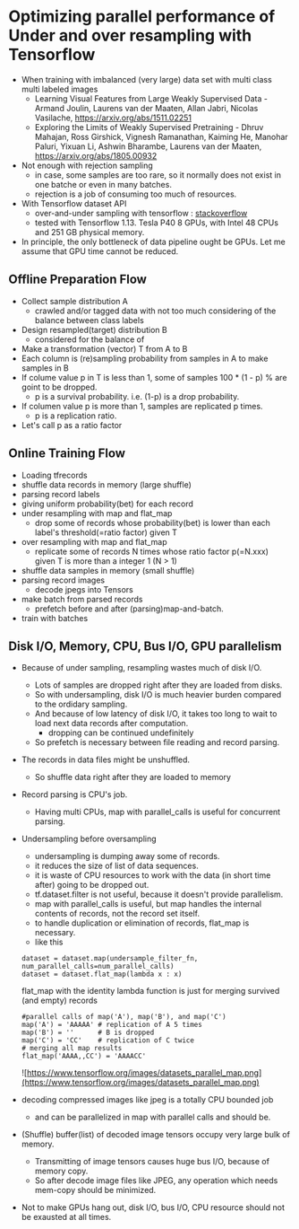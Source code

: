 # Optimizing parallel performance of Under and over resampling with Tensorflow

- When training with imbalanced (very large) data set with multi class multi labeled images
  - Learning Visual Features from Large Weakly Supervised Data - Armand Joulin, Laurens van der Maaten, Allan Jabri, Nicolas Vasilache, https://arxiv.org/abs/1511.02251
  - Exploring the Limits of Weakly Supervised Pretraining - Dhruv Mahajan, Ross Girshick, Vignesh Ramanathan, Kaiming He, Manohar Paluri, Yixuan Li, Ashwin Bharambe, Laurens van der Maaten, https://arxiv.org/abs/1805.00932
- Not enough with rejection sampling 
  - in case, some samples are too rare, so it normally does not exist in one batche or even in many batches.
  - rejection is a job of consuming too much of resources.
- With Tensorflow dataset API
  - over-and-under sampling with tensorflow : [stackoverflow](https://stackoverflow.com/questions/47236465/oversampling-functionality-in-tensorflow-dataset-api)
  - tested with Tensorflow 1.13. Tesla P40 8 GPUs, with Intel 48 CPUs and 251 GB physical memory.
- In principle, the only bottleneck of data pipeline ought be GPUs. Let me assume that GPU time cannot be reduced.

## Offline Preparation Flow
- Collect sample distribution A
  - crawled and/or tagged data with not too much considering of the balance between class labels  
- Design resampled(target) distribution B
  - considered for the balance of 
- Make a transformation (vector) T from A to B
- Each column is (re)sampling probability from samples in A to make samples in B
- If colume value p in T is less than 1, some of samples 100 * (1 - p) % are goint to be dropped.
  - p is a survival probability. i.e. (1-p) is a drop probability.
- If columen value p is more than 1, samples are replicated p times.
  - p is a replication ratio.
- Let's call p as a ratio factor

## Online Training Flow
- Loading tfrecords
- shuffle data records in memory (large shuffle)
- parsing record labels
- giving uniform probability(bet) for each record
- under resampling with map and flat_map
  - drop some of records whose probability(bet) is lower than each label's threshold(=ratio factor) given T
- over resampling with map and flat_map
  - replicate some of records N times whose ratio factor p(=N.xxx) given T is more than a integer 1 (N > 1)
- shuffle data samples in memory (small shuffle)
- parsing record images
  - decode jpegs into Tensors
- make batch from parsed records
  - prefetch before and after (parsing)map-and-batch.
- train with batches
  
## Disk I/O, Memory, CPU, Bus I/O, GPU parallelism
- Because of under sampling, resampling wastes much of disk I/O. 
  - Lots of samples are dropped right after they are loaded from disks.
  - So with undersampling, disk I/O is much heavier burden compared to the ordidary sampling.
  - And because of low latency of disk I/O, it takes too long to wait to load next data records after computation.
    - dropping can be continued undefinitely
  - So prefetch is necessary between file reading and record parsing.
- The records in data files might be unshuffled.
  - So shuffle data right after they are loaded to memory
- Record parsing is CPU's job.
  - Having multi CPUs, map with parallel_calls is useful for concurrent parsing.
- Undersampling before oversampling
  - undersampling is dumping away some of records.
  - it reduces the size of list of data sequences.
  - it is waste of CPU resources to work with the data (in short time after) going to be dropped out.
  - tf.dataset.filter is not useful, because it doesn't provide parallelism.
  - map with parallel_calls is useful, but map handles the internal contents of records, not the record  set itself.
  - to handle duplication or elimination of records, flat_map is necessary.
  - like this
  ```
  dataset = dataset.map(undersample_filter_fn, num_parallel_calls=num_parallel_calls) 
  dataset = dataset.flat_map(lambda x : x) 
  ```
  flat_map with the identity lambda function is just for merging survived (and empty) records
  ```
  #parallel calls of map('A'), map('B'), and map('C')
  map('A') = 'AAAAA' # replication of A 5 times
  map('B') = ''      # B is dropped
  map('C') = 'CC'    # replication of C twice
  # merging all map results
  flat_map('AAAA,,CC') = 'AAAACC'
  ```
  ![https://www.tensorflow.org/images/datasets_parallel_map.png](https://www.tensorflow.org/images/datasets_parallel_map.png)
 - decoding compressed images like jpeg is a totally CPU bounded job
   - and can be parallelized in map with parallel calls and should be.
 - (Shuffle) buffer(list) of decoded image tensors occupy very large bulk of memory.
   - Transmitting of image tensors causes huge bus I/O, because of memory copy.
   - So after decode image files like JPEG, any operation which needs mem-copy should be minimized.
   
 - Not to make GPUs hang out, disk I/O, bus I/O, CPU resource should not be exausted at all times.
